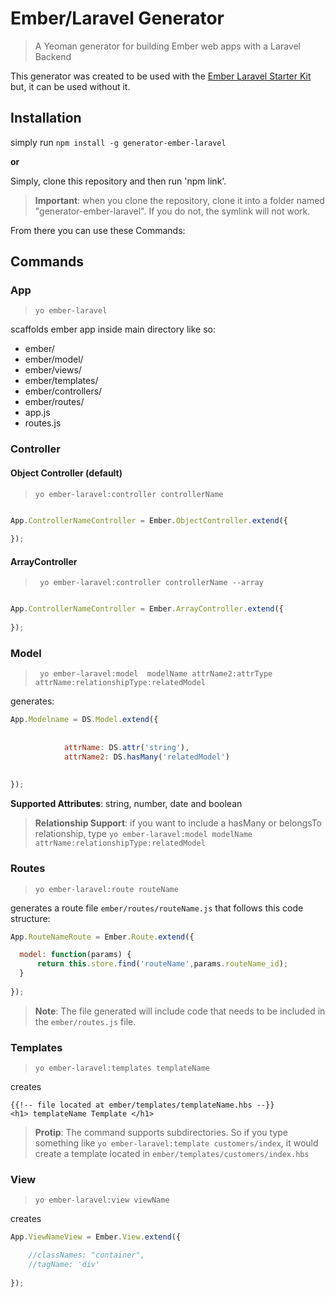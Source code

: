 Ember/Laravel Generator
========================

> A Yeoman generator for building Ember web apps with a Laravel Backend

This generator was created to be used with the [Ember Laravel Starter Kit](https://github.com/cullymason/Laravel-Ember-Starter-Kit) but, it can be used without it.

Installation
-------------

simply run ```npm install -g generator-ember-laravel```

**or**

Simply, clone this repository and then run 'npm link'.

> **Important**: when you clone the repository, clone it into a folder named "generator-ember-laravel". If you do not, the symlink will not work.

From there you can use these Commands: 

Commands
--------


### App

> ``` yo ember-laravel ```

scaffolds ember app inside main directory like so:

- ember/
- ember/model/
- ember/views/
- ember/templates/
- ember/controllers/
- ember/routes/
- app.js
- routes.js

### Controller

#### Object Controller (default)

> ``` yo ember-laravel:controller controllerName ```


```javascript

App.ControllerNameController = Ember.ObjectController.extend({
  
});
```

#### ArrayController

> ``` yo ember-laravel:controller controllerName --array```

```javascript

App.ControllerNameController = Ember.ArrayController.extend({
  
});
```

### Model

> ``` yo ember-laravel:model  modelName attrName2:attrType attrName:relationshipType:relatedModel```

generates: 

```javascript
App.Modelname = DS.Model.extend({
	
		
			attrName: DS.attr('string'),
			attrName2: DS.hasMany('relatedModel')
		
	
});
```

**Supported Attributes**: string, number, date and boolean

> **Relationship Support**: if you want to include a hasMany or belongsTo relationship, type ```yo ember-laravel:model modelName attrName:relationshipType:relatedModel```

### Routes

> ``` yo ember-laravel:route routeName ```

generates a route file ```ember/routes/routeName.js``` that follows this code structure:

```javascript
App.RouteNameRoute = Ember.Route.extend({

  model: function(params) {
      return this.store.find('routeName',params.routeName_id); 
  }
  
});
```

> **Note**: The file generated will include code that needs to be included in the ```ember/routes.js``` file.


### Templates

> ``` yo ember-laravel:templates templateName ```

creates

```Handlebars
{{!-- file located at ember/templates/templateName.hbs --}}
<h1> templateName Template </h1> 

```

> **Protip**: The command supports subdirectories. So if you type something like ```yo ember-laravel:template customers/index```, it would create a template located in ```ember/templates/customers/index.hbs```

### View

> ``` yo ember-laravel:view viewName ```

creates

```javascript
App.ViewNameView = Ember.View.extend({

	//classNames: "container",
	//tagName: 'div'
  
});
```


